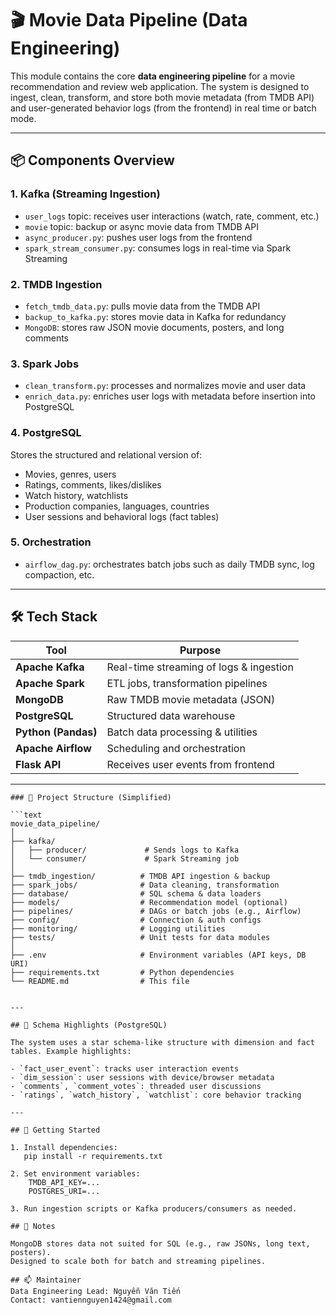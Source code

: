 # 🎬 Movie Data Pipeline (Data Engineering)

This module contains the core **data engineering pipeline** for a movie recommendation and review web application. The system is designed to ingest, clean, transform, and store both movie metadata (from TMDB API) and user-generated behavior logs (from the frontend) in real time or batch mode.

---

## 📦 Components Overview

### 1. **Kafka** (Streaming Ingestion)
- `user_logs` topic: receives user interactions (watch, rate, comment, etc.)
- `movie` topic: backup or async movie data from TMDB API
- `async_producer.py`: pushes user logs from the frontend
- `spark_stream_consumer.py`: consumes logs in real-time via Spark Streaming

### 2. **TMDB Ingestion**
- `fetch_tmdb_data.py`: pulls movie data from the TMDB API
- `backup_to_kafka.py`: stores movie data in Kafka for redundancy
- `MongoDB`: stores raw JSON movie documents, posters, and long comments

### 3. **Spark Jobs**
- `clean_transform.py`: processes and normalizes movie and user data
- `enrich_data.py`: enriches user logs with metadata before insertion into PostgreSQL

### 4. **PostgreSQL**
Stores the structured and relational version of:
- Movies, genres, users
- Ratings, comments, likes/dislikes
- Watch history, watchlists
- Production companies, languages, countries
- User sessions and behavioral logs (fact tables)

### 5. **Orchestration**
- `airflow_dag.py`: orchestrates batch jobs such as daily TMDB sync, log compaction, etc.

---

## 🛠 Tech Stack

| Tool        | Purpose                                  |
|-------------|------------------------------------------|
| **Apache Kafka**     | Real-time streaming of logs & ingestion |
| **Apache Spark**     | ETL jobs, transformation pipelines    |
| **MongoDB**          | Raw TMDB movie metadata (JSON)       |
| **PostgreSQL**       | Structured data warehouse             |
| **Python (Pandas)**  | Batch data processing & utilities     |
| **Apache Airflow**   | Scheduling and orchestration          |
| **Flask API**        | Receives user events from frontend    |

---

<pre lang="nohighlight"><code>### 📁 Project Structure (Simplified)

```text
movie_data_pipeline/
│
├── kafka/
│   ├── producer/             # Sends logs to Kafka
│   └── consumer/             # Spark Streaming job
│
├── tmdb_ingestion/          # TMDB API ingestion & backup
├── spark_jobs/              # Data cleaning, transformation
├── database/                # SQL schema & data loaders
├── models/                  # Recommendation model (optional)
├── pipelines/               # DAGs or batch jobs (e.g., Airflow)
├── config/                  # Connection & auth configs
├── monitoring/              # Logging utilities
├── tests/                   # Unit tests for data modules
│
├── .env                     # Environment variables (API keys, DB URI)
├── requirements.txt         # Python dependencies
└── README.md                # This file


---

## 🧠 Schema Highlights (PostgreSQL)

The system uses a star schema-like structure with dimension and fact tables. Example highlights:

- `fact_user_event`: tracks user interaction events
- `dim_session`: user sessions with device/browser metadata
- `comments`, `comment_votes`: threaded user discussions
- `ratings`, `watch_history`, `watchlist`: core behavior tracking

---

## 🚀 Getting Started

1. Install dependencies:
   pip install -r requirements.txt

2. Set environment variables:
    TMDB_API_KEY=...
    POSTGRES_URI=...

3. Run ingestion scripts or Kafka producers/consumers as needed.

## 📌 Notes

MongoDB stores data not suited for SQL (e.g., raw JSONs, long text, posters).
Designed to scale both for batch and streaming pipelines.

## 📫 Maintainer
Data Engineering Lead: Nguyễn Văn Tiến
Contact: vantiennguyen1424@gmail.com